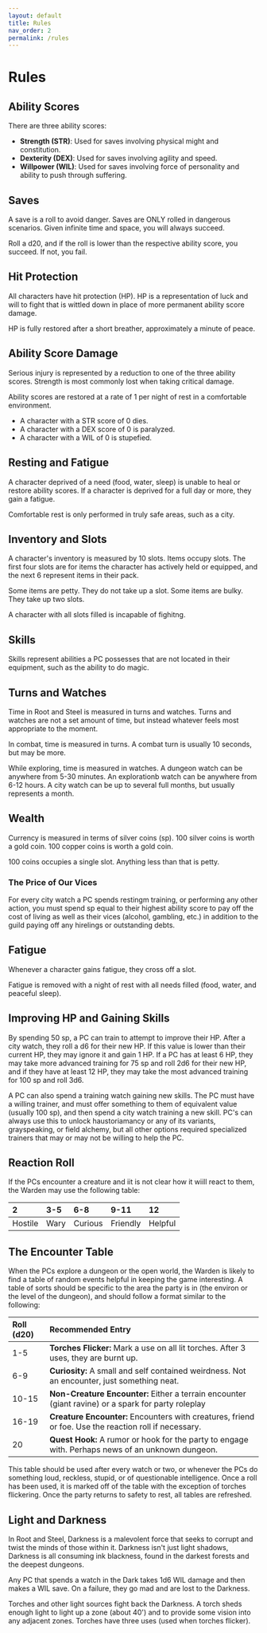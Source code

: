 ```yaml
---
layout: default
title: Rules
nav_order: 2
permalink: /rules
---
```


# Rules
## Ability Scores
There are three ability scores:
- **Strength (STR)**: Used for saves involving physical might and constitution.
- **Dexterity (DEX)**: Used for saves involving agility and speed.
- **Willpower (WIL)**: Used for saves involving force of personality and ability to push through suffering.

## Saves
A save is a roll to avoid danger. Saves are ONLY rolled in dangerous scenarios. Given infinite time and space, you will always succeed.

Roll a d20, and if the roll is lower than the respective ability score, you succeed. If not, you fail.

## Hit Protection
All characters have hit protection (HP). HP is a representation of luck and will to fight that is wittled down in place of more permanent ability score damage.

HP is fully restored after a short breather, approximately a minute of peace.

## Ability Score Damage
Serious injury is represented by a reduction to one of the three ability scores. Strength is most commonly lost when taking critical damage.

Ability scores are restored at a rate of 1 per night of rest in a comfortable environment.

- A character with a STR score of 0 dies.
- A character with a DEX score of 0 is paralyzed.
- A character with a WIL of 0 is stupefied.

## Resting and Fatigue
A character deprived of a need (food, water, sleep) is unable to heal or restore ability scores. If a character is deprived for a full day or more, they gain a fatigue.

Comfortable rest is only performed in truly safe areas, such as a city.

## Inventory and Slots
A character's inventory is measured by 10 slots. Items occupy slots. The first four slots are for items the character has actively held or equipped, and the next 6 represent items in their pack.

Some items are petty. They do not take up a slot. Some items are bulky. They take up two slots.

A character with all slots filled is incapable of fighitng.

## Skills
Skills represent abilities a PC possesses that are not located in their equipment, such as the ability to do magic.

## Turns and Watches
Time in Root and Steel is measured in turns and watches. Turns and watches are not a set amount of time, but instead whatever feels most appropriate to the moment.

In combat, time is measured in turns. A combat turn is usually 10 seconds, but may be more.

While exploring, time is measured in watches. A dungeon watch can be anywhere from 5-30 minutes. An explorationb watch can be anywhere from 6-12 hours. A city watch can be up to several full months, but usually represents a month.

## Wealth
Currency is measured in terms of silver coins (sp). 100 silver coins is worth a gold coin. 100 copper coins is worth a gold coin.

100 coins occupies a single slot. Anything less than that is petty.

### The Price of Our Vices
For every city watch a PC spends restingm training, or performing any other action, you must spend sp equal to their highest ability score to pay off the cost of living as well as their vices (alcohol, gambling, etc.) in addition to the guild paying off any hirelings or outstanding debts.

## Fatigue
Whenever a character gains fatigue, they cross off a slot.

Fatigue is removed with a night of rest with all needs filled (food, water, and peaceful sleep).

## Improving HP and Gaining Skills
By spending 50 sp, a PC can train to attempt to improve their HP. After a city watch, they roll a d6 for their new HP. If this value is lower than their current HP, they may ignore it and gain 1 HP. If a PC has at least 6 HP, they may take more advanced training for 75 sp and roll 2d6 for their new HP, and if they have at least 12 HP, they may take the most advanced training for 100 sp and roll 3d6.

A PC can also spend a training watch gaining new skills. The PC must have a willing trainer, and must offer something to them of equivalent value (usually 100 sp), and then spend a city watch training a new skill. PC's can always use this to unlock haustoriamancy or any of its variants, grayspeaking, or field alchemy, but all other options required specialized trainers that may or may not be willing to help the PC.

## Reaction Roll
If the PCs encounter a creature and iit is not clear how it wiill react to them, the Warden may use the following table:

|2|3-5|6-8|9-11|12|
|:----|:----|:----|:----|:----|
|Hostile|Wary|Curious|Friendly|Helpful|

## The Encounter Table
When the PCs explore a dungeon or the open world, the Warden is likely to find a table of random events helpful in keeping the game interesting. A table of sorts should be specific to the area the party is in (the environ or the level of the dungeon), and should follow a format similar to the following:

|Roll (d20)|Recommended Entry|
|:----|:----|
|1-5|**Torches Flicker:** Mark a use on all lit torches. After 3 uses, they are burnt up.|
|6-9|**Curiosity:** A small and self contained weirdness. Not an encounter, just something neat.|
|10-15|**Non-Creature Encounter:** Either a terrain encounter (giant ravine) or a spark for party roleplay|
|16-19|**Creature Encounter:** Encounters with creatures, friend or foe. Use the reaction roll if necessary.|
|20|**Quest Hook:** A rumor or hook for the party to engage with. Perhaps news of an unknown dungeon.|

This table should be used after every watch or two, or whenever the PCs do something loud, reckless, stupid, or of questionable intelligence. Once a roll has been used, it is marked off of the table with the exception of torches flickering. Once the party returns to safety to rest, all tables are refreshed.

## Light and Darkness
In Root and Steel, Darkness is a malevolent force that seeks to corrupt and twist the minds of those within it. Darkness isn't just light shadows, Darkness is all consuming ink blackness, found in the darkest forests and the deepest dungeons.

Any PC that spends a watch in the Dark takes 1d6 WIL damage and then makes a WIL save. On a failure, they go mad and are lost to the Darkness.

Torches and other light sources fight back the Darkness. A torch sheds enough light to light up a zone (about 40') and to provide some vision into any adjacent zones. Torches have three uses (used when torches flicker).
